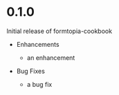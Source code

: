 # 0.1.0

Initial release of formtopia-cookbook

* Enhancements
  * an enhancement

* Bug Fixes
  * a bug fix
